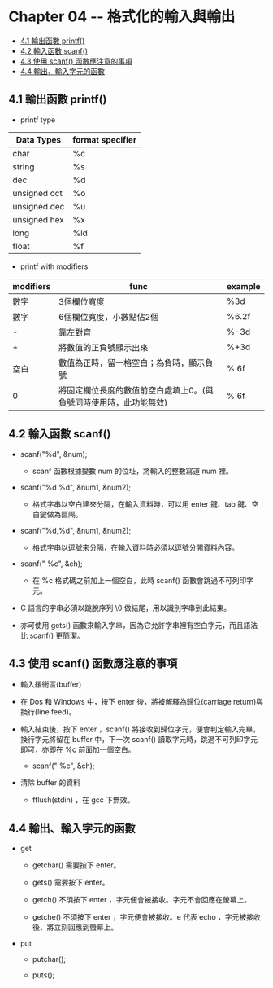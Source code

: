 # Chapter 04 -- 格式化的輸入與輸出 #

* [4.1 輸出函數 printf()](#41-輸出函數-printf)
* [4.2 輸入函數 scanf()](#42-輸入函數-scanf)
* [4.3 使用 scanf() 函數應注意的事項](#43-使用-scanf-函數應注意的事項)
* [4.4 輸出、輸入字元的函數](#44-輸出輸入字元的函數)

## 4.1 輸出函數 printf() ##

* printf type

| Data Types | format specifier |
| --- | --- |
| char | %c |
| string | %s |
| dec | %d |
| unsigned oct | %o |
| unsigned dec | %u |
| unsigned hex | %x |
| long | %ld |
| float | %f |

* printf with modifiers

| modifiers | func | example |
| --- | --- | --- |
| 數字 | 3個欄位寬度 | %3d |
| 數字 | 6個欄位寬度，小數點佔2個 | %6.2f |
| - | 靠左對齊 | %-3d |
| + | 將數值的正負號顯示出來 | %+3d |
| 空白 | 數值為正時，留一格空白；為負時，顯示負號 | % 6f |
| 0 | 將固定欄位長度的數值前空白處填上0。(與負號同時使用時，此功能無效) | % 6f |

## 4.2 輸入函數 scanf() ##

* scanf("%d", &num);

  * scanf 函數根據變數 num 的位址，將輸入的整數寫道 num 裡。

* scanf("%d %d", &num1, &num2);

  * 格式字串以空白建來分隔，在輸入資料時，可以用 enter 鍵、tab 鍵、空白鍵做為區隔。

* scanf("%d,%d", &num1, &num2);

  * 格式字串以逗號來分隔，在輸入資料時必須以逗號分開資料內容。

* scanf(" %c", &ch);

  * 在 %c 格式碼之前加上一個空白，此時 scanf() 函數會跳過不可列印字元。

* C 語言的字串必須以跳脫序列 \0 做結尾，用以識別字串到此結束。

* 亦可使用 gets() 函數來輸入字串，因為它允許字串裡有空白字元，而且語法比 scanf() 更簡潔。

## 4.3 使用 scanf() 函數應注意的事項 ##

* 輸入緩衝區(buffer)

* 在 Dos 和 Windows 中，按下 enter 後，將被解釋為歸位(carriage return)與換行(line feed)。

* 輸入結束後，按下 enter ，scanf() 將接收到歸位字元，便會判定輸入完畢，換行字元將留在 buffer 中，下一次 scanf() 讀取字元時，跳過不可列印字元即可，亦即在 %c 前面加一個空白。
  * scanf(" %c", &ch);

* 清除 buffer 的資料

  * fflush(stdin) ，在 gcc 下無效。

## 4.4 輸出、輸入字元的函數 ##

* get

  * getchar() 需要按下 enter。

  * gets() 需要按下 enter。

  * getch() 不須按下 enter ，字元便會被接收。字元不會回應在螢幕上。

  * getche() 不須按下 enter ，字元便會被接收。e 代表 echo ，字元被接收後，將立刻回應到螢幕上。

* put

  * putchar();

  * puts();
